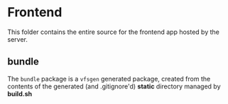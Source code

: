 # Frontend

This folder contains the entire source for the frontend app hosted by the server.

## bundle

The `bundle` package is a `vfsgen` generated package, created from the contents of the generated (and .gitignore'd) **static** directory managed
by **build.sh**

